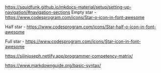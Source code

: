 
https://squidfunk.github.io/mkdocs-material/setup/setting-up-navigation/#navigation-sections
Empty star - https://www.codesprogram.com/icons/Star-o-icon-in-font-awesome

Half star  - https://www.codesprogram.com/icons/Star-half-o-icon-in-font-awesome

Full star  - https://www.codesprogram.com/icons/Star-icon-in-font-awesome

<i class="fa fa-star" style="font-size:12px"></i>
<i class="fa fa-star-o" style="font-size:12px"></i>
<i class="fa fa-star-half-o" style="font-size:12px"></i>
<i class="fa fa-star-half-o fa-spin" style="font-size:12px"></i>

https://sijinjoseph.netlify.app/programmer-competency-matrix/

https://www.markdownguide.org/basic-syntax/